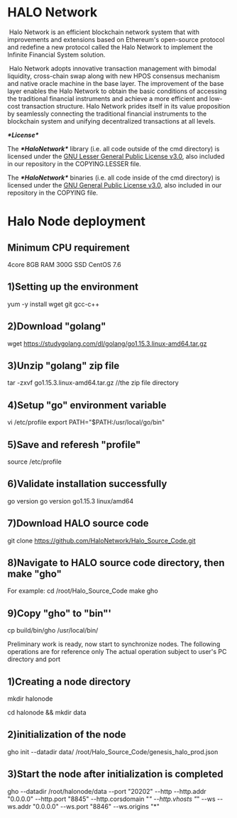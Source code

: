 # HALO Network

 

​	   	Halo Network is an efficient blockchain network system that with improvements and extensions based on Ethereum's open-source protocol and redefine a new protocol called the Halo Network to implement the Infinite Financial System solution.

​	   	Halo Network adopts innovative transaction management with bimodal liquidity, cross-chain swap along with new HPOS consensus mechanism and native oracle machine in the base layer. The improvement of the base layer enables the Halo Network to obtain the basic conditions of accessing the traditional financial instruments and achieve a more efficient and low-cost transaction structure. Halo Network prides itself in its value proposition by seamlessly connecting the traditional financial instruments to the blockchain system and unifying decentralized transactions at all levels.

 

***\*License\****

The ***\*HaloNetwork\**** library (i.e. all code outside of the cmd directory) is licensed under the [GNU Lesser General Public License v3.0](https://www.gnu.org/licenses/lgpl-3.0.en.html), also included in our repository in the COPYING.LESSER file.

The ***\*HaloNetwork\**** binaries (i.e. all code inside of the cmd directory) is licensed under the [GNU General Public License v3.0](https://www.gnu.org/licenses/lgpl-3.0.en.html), also included in our repository in the COPYING file.

# Halo Node deployment

## Minimum CPU requirement

4core 
8GB RAM 
300G SSD 
CentOS 7.6

## 1)Setting up the environment

yum -y install wget git gcc-c++

## 2)Download "golang"

wget https://studygolang.com/dl/golang/go1.15.3.linux-amd64.tar.gz

## 3)Unzip "golang" zip file

tar -zxvf go1.15.3.linux-amd64.tar.gz //the zip file directory

## 4)Setup "go" environment variable

vi /etc/profile
export PATH="$PATH:/usr/local/go/bin"

## 5)Save and referesh "profile"

source /etc/profile

## 6)Validate installation successfully

go version
go version go1.15.3 linux/amd64

## 7)Download HALO source code

git clone https://github.com/HaloNetwork/Halo_Source_Code.git

## 8)Navigate to HALO source code directory, then make "gho"

For example:
cd /root/Halo_Source_Code
make gho

## 9)Copy "gho" to "bin"'

cp  build/bin/gho /usr/local/bin/


Preliminary work is ready, now start to synchronize nodes.
The following operations are for reference only
The actual operation subject to user's PC directory and port

## 1)Creating a node directory

mkdir halonode

cd halonode && mkdir data

## 2)initialization  of the node 

gho init --datadir data/ /root/Halo_Source_Code/genesis_halo_prod.json

## 3)Start the node after initialization is completed

gho --datadir /root/halonode/data --port "20202" --http --http.addr "0.0.0.0" --http.port "8845" --http.corsdomain "*" --http.vhosts "*" --ws --ws.addr "0.0.0.0" --ws.port "8846" --ws.origins "*" 